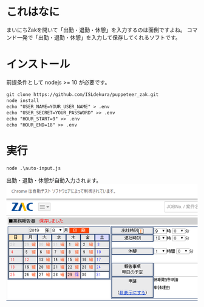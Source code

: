 # これはなに
まいにちZakを開いて「出勤・退勤・休憩」を入力するのは面倒ですよね。
コマンド一発で「出勤・退勤・休憩」を入力して保存してくれるソフトです。

# インストール
前提条件として nodejs >= 10 が必要です。

```
git clone https://github.com/ISLdekura/puppeteer_zak.git
node install
echo "USER_NAME=YOUR_USER_NAME" > .env
echo "USER_SECRET=YOUR_PASSWORD" >> .env
echo "HOUR_START=9" >> .env
echo "HOUR_END=18" >> .env
```

# 実行
```
node .\auto-input.js
```
出勤・退勤・休憩が自動入力されます。  
![デモ](demo.png)